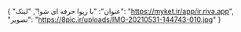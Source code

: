 {
  "عنوان": "با ریوا حرفه ای شو!",
  "لینک": "https://myket.ir/app/ir.riva.app",
  "تصویر": "https://8pic.ir/uploads/IMG-20210531-144743-010.jpg"
}
